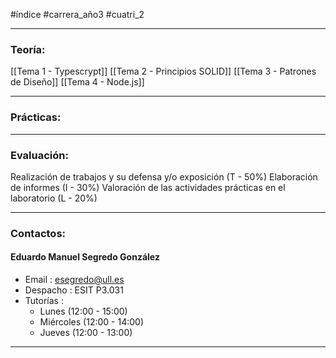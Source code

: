#índice #carrera_año3 #cuatri_2 
___
### Teoría:
[[Tema 1 - Typescrypt]]
[[Tema 2 - Principios SOLID]]
[[Tema 3 - Patrones de Diseño]]
[[Tema 4 - Node.js]]
___
### Prácticas:


___
### Evaluación:
Realización de trabajos y su defensa y/o exposición (T - 50%)
Elaboración de informes (I - 30%)
Valoración de las actividades prácticas en el laboratorio (L - 20%)
___
### Contactos:
#### Eduardo Manuel Segredo González
+ Email : esegredo@ull.es
+ Despacho : ESIT P3.031
+ Tutorías : 
	+ Lunes (12:00 - 15:00)
	+ Miércoles (12:00 - 14:00)
	+ Jueves (12:00 - 13:00)
___